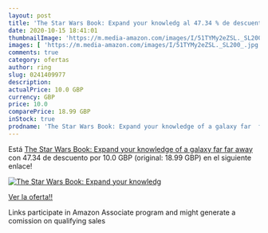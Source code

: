 ```yaml
---
layout: post
title: 'The Star Wars Book: Expand your knowledg al 47.34 % de descuento'
date: 2020-10-15 18:41:01
thumbnailImage: 'https://m.media-amazon.com/images/I/51TYMy2eZSL._SL200_.jpg'
images: [ 'https://m.media-amazon.com/images/I/51TYMy2eZSL._SL200_.jpg' ]
comments: true
category: ofertas
author: ring
slug: 0241409977
description:
actualPrice: 10.0 GBP
currency: GBP
price: 10.0
comparePrice: 18.99 GBP
inStock: true
prodname: 'The Star Wars Book: Expand your knowledge of a galaxy far  far away'
---
```


Está [The Star Wars Book: Expand your knowledge of a galaxy far  far away](https://www.amazon.co.uk/dp/0241409977/?tag=tolees0a-21) con 47.34 de descuento por 10.0 GBP (original: 18.99 GBP) en el siguiente enlace!

[![The Star Wars Book: Expand your knowledg](https://m.media-amazon.com/images/I/51TYMy2eZSL._SL200_.jpg)](https://www.amazon.co.uk/dp/0241409977/?tag=tolees0a-21)

[Ver la oferta!!](https://www.amazon.co.uk/dp/0241409977/?tag=tolees0a-21)

Links participate in Amazon Associate program and might generate a comission on qualifying sales


